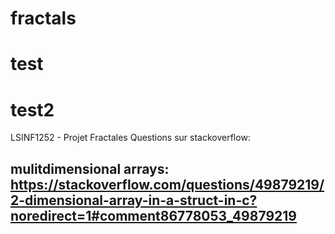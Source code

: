 # fractals 
# test
# test2
LSINF1252 - Projet Fractales
Questions sur stackoverflow: 
## mulitdimensional arrays: https://stackoverflow.com/questions/49879219/2-dimensional-array-in-a-struct-in-c?noredirect=1#comment86778053_49879219
